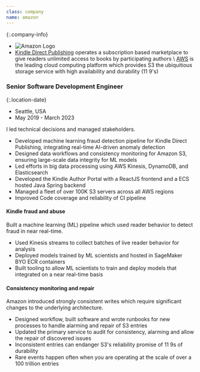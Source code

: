 ```yaml
---
class: company
name: amazon
---
```

{:.company-info}
- ![Amazon Logo](images/amazon.png)
- [Kindle Direct Publishing](https://kdp.amazon.com/) operates a subscription based marketplace to give readers unlimited access to books by participating authors \\
[AWS](https://aws.amazon.com/) is the leading cloud computing platform which provides S3 the ubiquitious storage service with high availability and durability (11 9's)

### Senior Software Development Engineer

{:.location-date}
- Seattle, USA
- May 2019 - March 2023

I led technical decisions and managed stakeholders.
*   Developed machine learning fraud detection pipeline for Kindle Direct Publishing, integrating real-time AI-driven anomaly detection
*   Designed data workflows and consistency monitoring for Amazon S3, ensuring large-scale data integrity for ML models
*   Led efforts in big data processing using AWS Kinesis, DynamoDB, and Elasticsearch
*   Developed the Kindle Author Portal with a ReactJS frontend and a ECS hosted Java Spring backend
*   Managed a fleet of over 100K S3 servers across all AWS regions
*   Improved Code coverage and reliability of CI pipeline

#### Kindle fraud and abuse
Built a machine learning (ML) pipeline which used reader behavior to detect fraud in near real-time.
*   Used Kinesis streams to collect batches of live reader behavior for analysis
*   Deployed models trained by ML scientists and hosted in SageMaker BYO ECR containers
*   Built tooling to allow ML scientists to train and deploy models that integrated on a near real-time basis

#### Consistency monitoring and repair
Amazon introduced strongly consistent writes which require significant changes to the underlying architecture.
*   Designed workflow, built software and wrote runbooks for new processes to handle alarming and repair of S3 entries
*   Updated the primary service to audit for consistency, alarming and allow the repair of discovered issues
*   Inconsistent entries can endanger S3's reliability promise of 11 9s of durability
*   Rare events happen often when you are operating at the scale of over a 100 trillion entries
